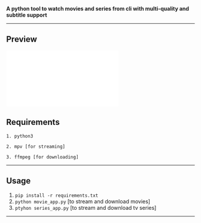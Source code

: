 **A python tool to watch movies and series from cli with multi-quality and subtitle support**
***
## Preview

<iframe src="movie.mp4" frameborder="0" allowfullscreen="true"> </iframe>


## Requirements
``1. python3``


``2. mpv [for streaming]``


``3. ffmpeg [for downloading]``



***
## Usage

1. ``pip install -r requirements.txt``
2. ``python movie_app.py`` [to stream and download movies]
3. ``ptyhon series_app.py`` [to stream and download tv series]

***

